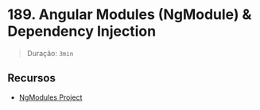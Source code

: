 # 189. Angular Modules (NgModule) & Dependency Injection

> Duração: `3min`

## Recursos
- [NgModules Project](https://github.com/mschwarzmueller/angular-complete-guide-course-resources/tree/main/code-snapshots/09-services-deep-dive/services-ngmodules)
